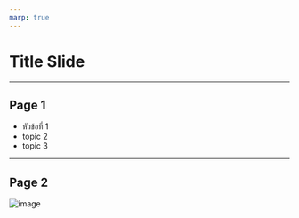 ```yaml
---
marp: true
---
```


# Title Slide

---

## Page 1

- หัวข้อที่ 1
- topic 2
- topic 3

---

## Page 2

![image](https://picsum.photos/id/237/200/300)
